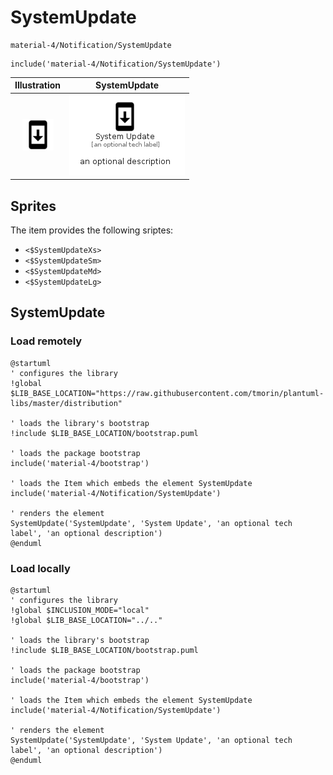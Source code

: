 # SystemUpdate


```text
material-4/Notification/SystemUpdate
```

```text
include('material-4/Notification/SystemUpdate')
```



| Illustration | SystemUpdate |
| :---: | :---: |
| ![illustration for Illustration](../../material-4/Notification/SystemUpdate.png) | ![illustration for SystemUpdate](../../material-4/Notification/SystemUpdate.Local.png) |



## Sprites
The item provides the following sriptes:

- `<$SystemUpdateXs>`
- `<$SystemUpdateSm>`
- `<$SystemUpdateMd>`
- `<$SystemUpdateLg>`





## SystemUpdate

### Load remotely
```plantuml
@startuml
' configures the library
!global $LIB_BASE_LOCATION="https://raw.githubusercontent.com/tmorin/plantuml-libs/master/distribution"

' loads the library's bootstrap
!include $LIB_BASE_LOCATION/bootstrap.puml

' loads the package bootstrap
include('material-4/bootstrap')

' loads the Item which embeds the element SystemUpdate
include('material-4/Notification/SystemUpdate')

' renders the element
SystemUpdate('SystemUpdate', 'System Update', 'an optional tech label', 'an optional description')
@enduml
```

### Load locally
```plantuml
@startuml
' configures the library
!global $INCLUSION_MODE="local"
!global $LIB_BASE_LOCATION="../.."

' loads the library's bootstrap
!include $LIB_BASE_LOCATION/bootstrap.puml

' loads the package bootstrap
include('material-4/bootstrap')

' loads the Item which embeds the element SystemUpdate
include('material-4/Notification/SystemUpdate')

' renders the element
SystemUpdate('SystemUpdate', 'System Update', 'an optional tech label', 'an optional description')
@enduml
```

